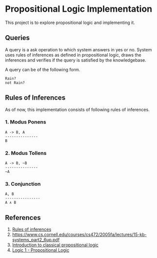 # Propositional Logic Implementation

This project is to explore propositional logic and implementing it.

## Queries

A query is a ask operation to which system answers in yes or no. System uses rules of inferences as defined in propositional logic, draws the inferences and verifies if the query is satisfied by the knowledgebase.

A query can be of the following form.

```
Rain?
not Rain?
```

## Rules of Inferences

As of now, this implementation consists of following rules of inferences.

### 1. Modus Ponens

```
A -> B, A
---------------
B
```

### 2. Modus Tollens

```
A -> B, ~B
---------------
~A
```

### 3. Conjunction

```
A, B
----------------
A ∧ B
```

## References

1. [Rules of inferences](https://sites.millersville.edu/bikenaga/math-proof/rules-of-inference/rules-of-inference.html)
2. https://www.cs.cornell.edu/courses/cs472/2005fa/lectures/15-kb-systems_part2_6up.pdf
3. [Introduction to classical propositional logic](https://www3.cs.stonybrook.edu/~cse541/chapter2.pdf)
4. [Logic 1 - Propositional Logic](https://www.youtube.com/watch?v=xL0kNw5TudI&ab_channel=StanfordOnline)
